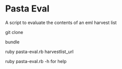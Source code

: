 Pasta Eval
=========

A script to evaluate the contents of an eml harvest list

git clone 

bundle

ruby pasta-eval.rb harvestlist_url

ruby pasta-eval.rb -h for help
